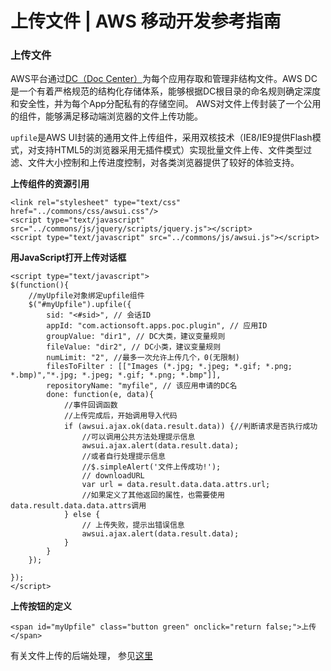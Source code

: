 # 上传文件 | AWS 移动开发参考指南

### 上传文件

AWS平台通过[DC（Doc Center）](<https://docs.awspaas.com/reference-guide/aws-paas-plugin-development-reference-guide/plugins/dc.html>)为每个应用存取和管理非结构文件。AWS DC是一个有着严格规范的结构化存储体系，能够根据DC根目录的命名规则确定深度和安全性，并为每个App分配私有的存储空间。 AWS对文件上传封装了一个公用的组件，能够满足移动端浏览器的文件上传功能。

`upfile`是AWS UI封装的通用文件上传组件，采用双核技术（IE8/IE9提供Flash模式，对支持HTML5的浏览器采用无插件模式）实现批量文件上传、文件类型过滤、文件大小控制和上传进度控制，对各类浏览器提供了较好的体验支持。

**上传组件的资源引用**
    
    
    <link rel="stylesheet" type="text/css" href="../commons/css/awsui.css"/>
    <script type="text/javascript" src="../commons/js/jquery/scripts/jquery.js"></script>
    <script type="text/javascript" src="../commons/js/awsui.js"></script>
    

**用JavaScript打开上传对话框**
    
    
    <script type="text/javascript">
    $(function(){
        //myUpfile对象绑定upfile组件
        $("#myUpfile").upfile({
            sid: "<#sid>", // 会话ID
            appId: "com.actionsoft.apps.poc.plugin", // 应用ID
            groupValue: "dir1", // DC大类，建议变量规则
            fileValue: "dir2", // DC小类，建议变量规则
            numLimit: "2", //最多一次允许上传几个，0(无限制)
            filesToFilter : [["Images (*.jpg; *.jpeg; *.gif; *.png; *.bmp)","*.jpg; *.jpeg; *.gif; *.png; *.bmp"]],
            repositoryName: "myfile", // 该应用申请的DC名
            done: function(e, data){
                //事件回调函数
                //上传完成后，开始调用导入代码
                if (awsui.ajax.ok(data.result.data)) {//判断请求是否执行成功
                    //可以调用公共方法处理提示信息
                    awsui.ajax.alert(data.result.data);
                    //或者自行处理提示信息
                    //$.simpleAlert('文件上传成功!');
                    // downloadURL
                    var url = data.result.data.data.attrs.url;
                    //如果定义了其他返回的属性，也需要使用data.result.data.data.attrs调用
                } else {
                    // 上传失败，提示出错误信息
                    awsui.ajax.alert(data.result.data);
                }
            }
        });
    
    });
    </script>
    

**上传按钮的定义**
    
    
    <span id="myUpfile" class="button green" onclick="return false;">上传</span>
    

有关文件上传的后端处理， 参见[这里](<https://docs.awspaas.com/reference-guide/aws-paas-mvc-reference-guide/aws_mvc/upfile.html>)